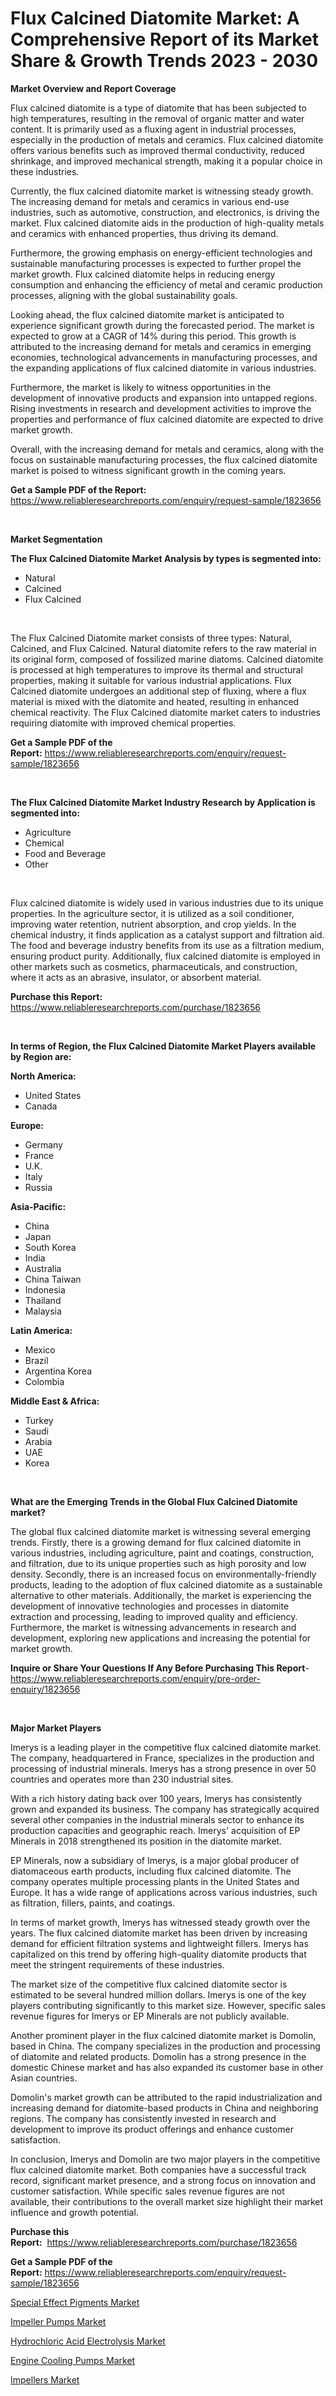 <p><h1>Flux Calcined Diatomite Market: A Comprehensive Report of its Market Share & Growth Trends 2023 - 2030</h1></p><p><strong>Market Overview and Report Coverage</strong></p>
<p><p>Flux calcined diatomite is a type of diatomite that has been subjected to high temperatures, resulting in the removal of organic matter and water content. It is primarily used as a fluxing agent in industrial processes, especially in the production of metals and ceramics. Flux calcined diatomite offers various benefits such as improved thermal conductivity, reduced shrinkage, and improved mechanical strength, making it a popular choice in these industries.</p><p>Currently, the flux calcined diatomite market is witnessing steady growth. The increasing demand for metals and ceramics in various end-use industries, such as automotive, construction, and electronics, is driving the market. Flux calcined diatomite aids in the production of high-quality metals and ceramics with enhanced properties, thus driving its demand.</p><p>Furthermore, the growing emphasis on energy-efficient technologies and sustainable manufacturing processes is expected to further propel the market growth. Flux calcined diatomite helps in reducing energy consumption and enhancing the efficiency of metal and ceramic production processes, aligning with the global sustainability goals.</p><p>Looking ahead, the flux calcined diatomite market is anticipated to experience significant growth during the forecasted period. The market is expected to grow at a CAGR of 14% during this period. This growth is attributed to the increasing demand for metals and ceramics in emerging economies, technological advancements in manufacturing processes, and the expanding applications of flux calcined diatomite in various industries.</p><p>Furthermore, the market is likely to witness opportunities in the development of innovative products and expansion into untapped regions. Rising investments in research and development activities to improve the properties and performance of flux calcined diatomite are expected to drive market growth.</p><p>Overall, with the increasing demand for metals and ceramics, along with the focus on sustainable manufacturing processes, the flux calcined diatomite market is poised to witness significant growth in the coming years.</p></p>
<p><strong>Get a Sample PDF of the Report:</strong> <a href="https://www.reliableresearchreports.com/enquiry/request-sample/1823656">https://www.reliableresearchreports.com/enquiry/request-sample/1823656</a></p>
<p>&nbsp;</p>
<p><strong>Market Segmentation</strong></p>
<p><strong>The Flux Calcined Diatomite Market Analysis by types is segmented into:</strong></p>
<p><ul><li>Natural</li><li>Calcined</li><li>Flux Calcined</li></ul></p>
<p>&nbsp;</p>
<p><p>The Flux Calcined Diatomite market consists of three types: Natural, Calcined, and Flux Calcined. Natural diatomite refers to the raw material in its original form, composed of fossilized marine diatoms. Calcined diatomite is processed at high temperatures to improve its thermal and structural properties, making it suitable for various industrial applications. Flux Calcined diatomite undergoes an additional step of fluxing, where a flux material is mixed with the diatomite and heated, resulting in enhanced chemical reactivity. The Flux Calcined diatomite market caters to industries requiring diatomite with improved chemical properties.</p></p>
<p><strong>Get a Sample PDF of the Report:</strong>&nbsp;<a href="https://www.reliableresearchreports.com/enquiry/request-sample/1823656">https://www.reliableresearchreports.com/enquiry/request-sample/1823656</a></p>
<p>&nbsp;</p>
<p><strong>The Flux Calcined Diatomite Market Industry Research by Application is segmented into:</strong></p>
<p><ul><li>Agriculture</li><li>Chemical</li><li>Food and Beverage</li><li>Other</li></ul></p>
<p>&nbsp;</p>
<p><p>Flux calcined diatomite is widely used in various industries due to its unique properties. In the agriculture sector, it is utilized as a soil conditioner, improving water retention, nutrient absorption, and crop yields. In the chemical industry, it finds application as a catalyst support and filtration aid. The food and beverage industry benefits from its use as a filtration medium, ensuring product purity. Additionally, flux calcined diatomite is employed in other markets such as cosmetics, pharmaceuticals, and construction, where it acts as an abrasive, insulator, or absorbent material.</p></p>
<p><strong>Purchase this Report:</strong>&nbsp; <a href="https://www.reliableresearchreports.com/purchase/1823656">https://www.reliableresearchreports.com/purchase/1823656</a></p>
<p>&nbsp;</p>
<p><strong>In terms of Region, the Flux Calcined Diatomite Market Players available by Region are:</strong></p>
<p>
    <p> <strong> North America: </strong>
        <ul>
            <li>United States</li>
            <li>Canada</li>
        </ul>
        </p> 
    <p> <strong> Europe: </strong>
        <ul>
            <li>Germany</li>
            <li>France</li>
            <li>U.K.</li>
            <li>Italy</li>
            <li>Russia</li>
        </ul>
        </p> 
    <p> <strong> Asia-Pacific: </strong>
        <ul>
            <li>China</li>
            <li>Japan</li>
            <li>South Korea</li>
            <li>India</li>
            <li>Australia</li>
            <li>China Taiwan</li>
            <li>Indonesia</li>
            <li>Thailand</li>
            <li>Malaysia</li>
        </ul>
        </p> 
    <p> <strong> Latin America: </strong>
        <ul>
            <li>Mexico</li>
            <li>Brazil</li>
            <li>Argentina Korea</li>
            <li>Colombia</li>
        </ul>
        </p> 
    <p> <strong> Middle East & Africa: </strong>
        <ul>
            <li>Turkey</li>
            <li>Saudi</li>
            <li>Arabia</li>
            <li>UAE</li>
            <li>Korea</li>
        </ul>
    </p>
    </p>
<p>&nbsp;</p>
<p><strong>What are the Emerging Trends in the Global Flux Calcined Diatomite market?</strong></p>
<p><p>The global flux calcined diatomite market is witnessing several emerging trends. Firstly, there is a growing demand for flux calcined diatomite in various industries, including agriculture, paint and coatings, construction, and filtration, due to its unique properties such as high porosity and low density. Secondly, there is an increased focus on environmentally-friendly products, leading to the adoption of flux calcined diatomite as a sustainable alternative to other materials. Additionally, the market is experiencing the development of innovative technologies and processes in diatomite extraction and processing, leading to improved quality and efficiency. Furthermore, the market is witnessing advancements in research and development, exploring new applications and increasing the potential for market growth.</p></p>
<p><strong>Inquire or Share Your Questions If Any Before Purchasing This Report</strong>- <a href="https://www.reliableresearchreports.com/enquiry/pre-order-enquiry/1823656">https://www.reliableresearchreports.com/enquiry/pre-order-enquiry/1823656</a></p>
<p>&nbsp;</p>
<p><strong>Major Market Players</strong></p>
<p><p>Imerys is a leading player in the competitive flux calcined diatomite market. The company, headquartered in France, specializes in the production and processing of industrial minerals. Imerys has a strong presence in over 50 countries and operates more than 230 industrial sites.</p><p>With a rich history dating back over 100 years, Imerys has consistently grown and expanded its business. The company has strategically acquired several other companies in the industrial minerals sector to enhance its production capacities and geographic reach. Imerys' acquisition of EP Minerals in 2018 strengthened its position in the diatomite market.</p><p>EP Minerals, now a subsidiary of Imerys, is a major global producer of diatomaceous earth products, including flux calcined diatomite. The company operates multiple processing plants in the United States and Europe. It has a wide range of applications across various industries, such as filtration, fillers, paints, and coatings.</p><p>In terms of market growth, Imerys has witnessed steady growth over the years. The flux calcined diatomite market has been driven by increasing demand for efficient filtration systems and lightweight fillers. Imerys has capitalized on this trend by offering high-quality diatomite products that meet the stringent requirements of these industries.</p><p>The market size of the competitive flux calcined diatomite sector is estimated to be several hundred million dollars. Imerys is one of the key players contributing significantly to this market size. However, specific sales revenue figures for Imerys or EP Minerals are not publicly available.</p><p>Another prominent player in the flux calcined diatomite market is Domolin, based in China. The company specializes in the production and processing of diatomite and related products. Domolin has a strong presence in the domestic Chinese market and has also expanded its customer base in other Asian countries.</p><p>Domolin's market growth can be attributed to the rapid industrialization and increasing demand for diatomite-based products in China and neighboring regions. The company has consistently invested in research and development to improve its product offerings and enhance customer satisfaction.</p><p>In conclusion, Imerys and Domolin are two major players in the competitive flux calcined diatomite market. Both companies have a successful track record, significant market presence, and a strong focus on innovation and customer satisfaction. While specific sales revenue figures are not available, their contributions to the overall market size highlight their market influence and growth potential.</p></p>
<p><strong>Purchase this Report:</strong>&nbsp;&nbsp;<a href="https://www.reliableresearchreports.com/purchase/1823656">https://www.reliableresearchreports.com/purchase/1823656</a></p>
<p></p>
<p><strong>Get a Sample PDF of the Report:</strong>&nbsp;<a href="https://www.reliableresearchreports.com/enquiry/request-sample/1823656">https://www.reliableresearchreports.com/enquiry/request-sample/1823656</a></p>
<p><p><a href="https://github.com/mahnoor2003/Market-Research-Report-List-1/blob/main/special-effect-pigments-market.md">Special Effect Pigments Market</a></p><p><a href="https://medium.com/@emilywest91/impeller-pumps-market-size-cagr-trends-2024-2030-a5b6e8337892">Impeller Pumps Market</a></p><p><a href="https://github.com/abdelrhmankishk22/Market-Research-Report-List-1/blob/main/hydrochloric-acid-electrolysis-market.md">Hydrochloric Acid Electrolysis Market</a></p><p><a href="https://medium.com/@lindabrewer15/engine-cooling-pumps-market-analysis-its-cagr-market-segmentation-and-global-industry-overview-3d58cab7afb8">Engine Cooling Pumps Market</a></p><p><a href="https://medium.com/@margaretlee84/impellers-market-trends-forecast-and-competitive-analysis-to-2030-87ba581dad39">Impellers Market</a></p></p>